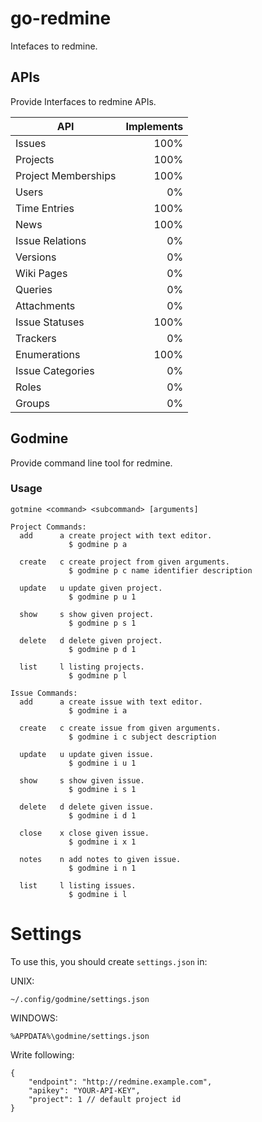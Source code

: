 # go-redmine

Intefaces to redmine.

## APIs

Provide Interfaces to redmine APIs.

|API                |Implements|
|-------------------|---------:|
|Issues             |      100%|
|Projects           |      100%|
|Project Memberships|      100%|
|Users              |        0%|
|Time Entries       |      100%|
|News               |      100%|
|Issue Relations    |        0%|
|Versions           |        0%|
|Wiki Pages         |        0%|
|Queries            |        0%|
|Attachments        |        0%|
|Issue Statuses     |      100%|
|Trackers           |        0%|
|Enumerations       |      100%|
|Issue Categories   |        0%|
|Roles              |        0%|
|Groups             |        0%|

## Godmine

Provide command line tool for redmine.

### Usage

    gotmine <command> <subcommand> [arguments]
    
    Project Commands:
      add      a create project with text editor.
                 $ godmine p a
    
      create   c create project from given arguments.
                 $ godmine p c name identifier description
    
      update   u update given project.
                 $ godmine p u 1
    
      show     s show given project.
                 $ godmine p s 1
    
      delete   d delete given project.
                 $ godmine p d 1
    
      list     l listing projects.
                 $ godmine p l
    
    Issue Commands:
      add      a create issue with text editor.
                 $ godmine i a
    
      create   c create issue from given arguments.
                 $ godmine i c subject description
    
      update   u update given issue.
                 $ godmine i u 1
    
      show     s show given issue.
                 $ godmine i s 1
    
      delete   d delete given issue.
                 $ godmine i d 1
    
      close    x close given issue.
                 $ godmine i x 1
    
      notes    n add notes to given issue.
                 $ godmine i n 1
    
      list     l listing issues.
                 $ godmine i l

# Settings

To use this, you should create `settings.json` in:

UNIX:

    ~/.config/godmine/settings.json

WINDOWS:

    %APPDATA%\godmine/settings.json

Write following:

    {
    	"endpoint": "http://redmine.example.com",
    	"apikey": "YOUR-API-KEY",
    	"project": 1 // default project id
    }

